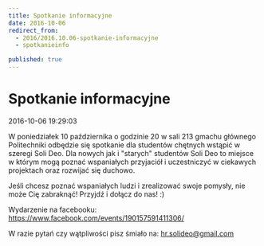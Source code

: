 ```yaml
---
title: Spotkanie informacyjne
date: 2016-10-06
redirect_from: 
  - 2016/2016.10.06-spotkanie-informacyjne
  - spotkanieinfo

published: true
---
```




# Spotkanie informacyjne

<time>2016-10-06 19:29:03</time>


W poniedziałek 10 października o godzinie 20 w sali 213 gmachu głównego Politechniki odbędzie się spotkanie dla studentów chętnych wstąpić w szeregi Soli Deo. Dla nowych jak i "starych" studentów Soli Deo to miejsce w którym mogą poznać wspaniałych przyjaciół i uczestniczyć w ciekawych projektach oraz rozwijać się duchowo.


Jeśli chcesz poznać wspaniałych ludzi i zrealizować swoje pomysły, nie może Cię zabraknąć!
 Przyjdź i dołącz do nas! :)
 


Wydarzenie na facebooku: https://www.facebook.com/events/190157591411306/

 W razie pytań czy wątpliwości pisz śmiało na: hr.solideo@gmail.com


<!--{{json:{"created_date":"2016-10-06 19:29:03","publish_down":"0000-00-00 00:00:00","id":"5463"}}}-->